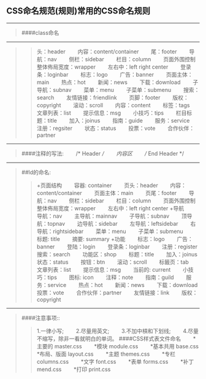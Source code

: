 ## CSS命名规范(规则)常用的CSS命名规则
---------------------------------------
>####class命名
---------------------------------------
>>头：header　　
内容：content/container　　
尾：footer　　
导航：nav　　
侧栏：sidebar　　
栏目：column　　
页面外围控制整体佈局宽度：wrapper　　
左右中：left right center　　
登录条：loginbar　　
标志：logo　　
广告：banner　　
页面主体：main　　
热点：hot　　
新闻：news　　
下载：download　　
子导航：subnav　　
菜单：menu　　
子菜单：submenu　　
搜索：search　　
友情链接：friendlink　　
页脚：footer　　
版权：copyright　　
滚动：scroll　　
内容：content　　
标签：tags　　
文章列表：list　　
提示信息：msg　　
小技巧：tips　　
栏目标题：title　　
加入：joinus　　
指南：guide　　
服务：service　　
注册：regsiter　　
状态：status　　
投票：vote　　
合作伙伴：partner
---------------------------------------
>####注释的写法:　　
>/* Header */　　
内容区　　
/* End Header */
---------------------------------------
>##Id的命名:　　
>>+页面结构　　
容器: container　　
页头：header　　
内容：content/container　　
页面主体：main　　
页尾：footer　　
导航：nav　　
侧栏：sidebar　　
栏目：column　　
页面外围控制整体佈局宽度：wrapper　　
左右中：left right center
>>+导航　　
导航：nav　　
主导航：mainnav　　
子导航：subnav　　
顶导航：topnav　　
边导航：sidebar　　
左导航：leftsidebar　　
右导航：rightsidebar　　
菜单：menu　　
子菜单：submenu　　
标题: title　　
摘要: summary
>>+功能　　
标志：logo　　
广告：banner　　
登陆：login　　
登录条：loginbar　　
注册：register　　
搜索：search　　
功能区：shop　　
标题：title　　
加入：joinus　　
状态：status　　
按钮：btn　　
滚动：scroll　　
标籤页：tab　　
文章列表：list　　
提示信息：msg　　
当前的: current　　
小技巧：tips　　
图标: icon　　
注释：note　　
指南：guild　　
服务：service　　
热点：hot　　
新闻：news　　
下载：download　　
投票：vote　　
合作伙伴：partner　　
友情链接：link　　
版权：copyright
---------------------------------------
>####注意事项::　　
>>1.一律小写;　　
>>2.尽量用英文;　　
>>3.不加中槓和下划线;　　
>>4.尽量不缩写，除非一看就明白的单词。
>####CSS样式表文件命名　　
>>*主要的 master.css　　
>>*模块 module.css　　
>>*基本共用 base.css　　
>>*布局、版面 layout.css　　
>>*主题 themes.css　　
>>*专栏 columns.css　　
>>*文字 font.css　　
>>*表单 forms.css　　
>>*补丁 mend.css　　
>>*打印 print.css
